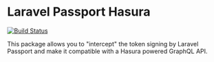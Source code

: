 # Laravel Passport Hasura
[![Build Status](https://travis-ci.org/jasonmccallister/laravel-passport-hasura.svg?branch=master)](https://travis-ci.org/jasonmccallister/laravel-passport-hasura)

This package allows you to "intercept" the token signing by Laravel Passport and make it compatible with a Hasura powered GraphQL API.
